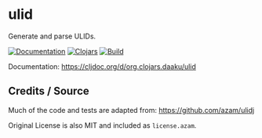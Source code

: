 ulid
======

Generate and parse ULIDs.

[![Documentation](https://cljdoc.org/badge/org.clojars.daaku/ulid)](https://cljdoc.org/d/org.clojars.daaku/ulid/CURRENT)
[![Clojars](https://img.shields.io/clojars/v/org.clojars.daaku/ulid.svg)](https://clojars.org/org.clojars.daaku/ulid)
[![Build](https://github.com/daaku/ulid-clj/workflows/build/badge.svg)](https://github.com/daaku/ulid-clj/actions?query=workflow%3Abuild)

Documentation: https://cljdoc.org/d/org.clojars.daaku/ulid

## Credits / Source

Much of the code and tests are adapted from:
https://github.com/azam/ulidj

Original License is also MIT and included as `license.azam`.
